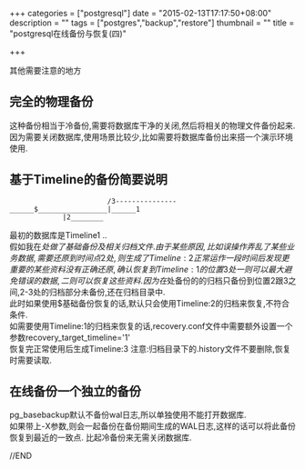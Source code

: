 +++
categories = ["postgresql"]
date = "2015-02-13T17:17:50+08:00"
description = ""
tags = ["postgres","backup","restore"]
thumbnail = ""
title = "postgresql在线备份与恢复(四)"

+++

其他需要注意的地方

<!--more-->

## 完全的物理备份

这种备份相当于冷备份,需要将数据库干净的关闭,然后将相关的物理文件备份起来.  
因为需要关闭数据库,使用场景比较少,比如需要将数据库备份出来搭一个演示环境使用.  

## 基于Timeline的备份简要说明

                            /3---------------  
    ______$_________________|______1  
                 |2________  

最初的数据库是Timeline1 ..  
假如我在$处做了基础备份及相关归档文件.  
由于某些原因,比如误操作弄乱了某些业务数据,需要还原到时间点2处,则生成了Timeline:2  
正常运作一段时间后发现更重要的某些资料没有正确还原,确认恢复到Timeline:1的位置3处一则可以最大避免错误的数据,二则可以恢复这些资料.  
因为在$处备份的的归档只备份到位置2跟3之间,2-3处的归档部分未备份,还在归档目录中.  
此时如果使用$基础备份恢复的话,默认只会使用Timeline:2的归档来恢复,不符合条件.  
如需要使用Timeline:1的归档来恢复的话,recovery.conf文件中需要额外设置一个参数recovery_target_timeline='1'  
恢复完正常使用后生成Timeline:3
注意:归档目录下的.history文件不要删除,恢复时需要读取.

## 在线备份一个独立的备份  

pg_basebackup默认不备份wal日志,所以单独使用不能打开数据库.  
如果带上-X参数,则会一起备份在备份期间生成的WAL日志,这样的话可以将此备份恢复到最近的一致点.
比起冷备份来无需关闭数据库.

//END

